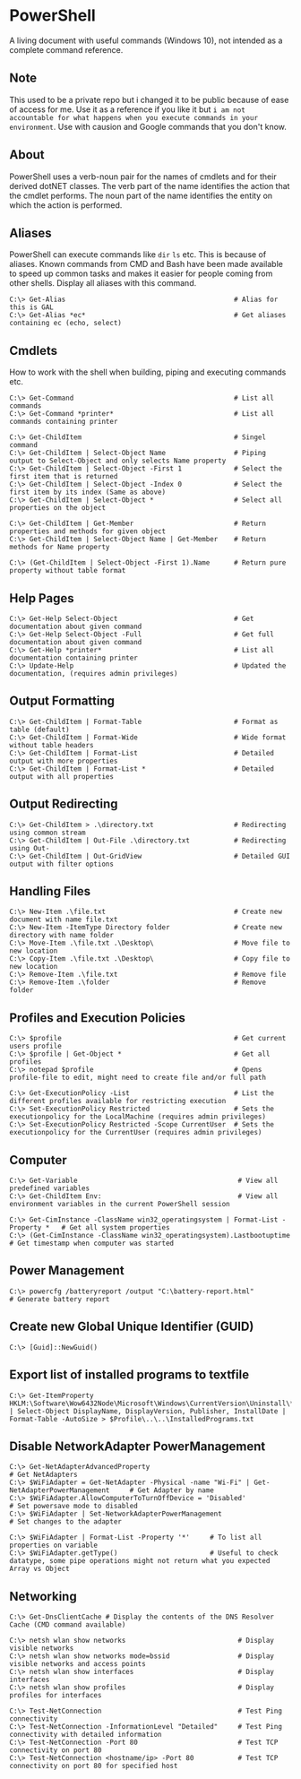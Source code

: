 # PowerShell
A living document with useful commands (Windows 10), not intended as a complete command reference.

## Note
This used to be a private repo but i changed it to be public because of ease of access for me. Use it as a reference if you like it but `i am not accountable for what happens when you execute commands in your environment`. Use with causion and Google commands that you don't know.

## About
PowerShell uses a verb-noun pair for the names of cmdlets and for their derived dotNET classes. The verb part of the name identifies the action that the cmdlet performs. The noun part of the name identifies the entity on which the action is performed.

## Aliases
PowerShell can execute commands like `dir` `ls` etc. This is because of aliases. Known commands from CMD and Bash have been made available to speed up common tasks and makes it easier for people coming from other shells. Display all aliases with this command.
```
C:\> Get-Alias                                          # Alias for this is GAL
C:\> Get-Alias *ec*                                     # Get aliases containing ec (echo, select)
```

## Cmdlets
How to work with the shell when building, piping and executing commands etc.
```
C:\> Get-Command                                        # List all commands
C:\> Get-Command *printer*                              # List all commands containing printer

C:\> Get-ChildItem                                      # Singel command
C:\> Get-ChildItem | Select-Object Name                 # Piping output to Select-Object and only selects Name property
C:\> Get-ChildItem | Select-Object -First 1             # Select the first item that is returned
C:\> Get-ChildItem | Select-Object -Index 0             # Select the first item by its index (Same as above)
C:\> Get-ChildItem | Select-Object *                    # Select all properties on the object

C:\> Get-ChildItem | Get-Member                         # Return properties and methods for given object
C:\> Get-ChildItem | Select-Object Name | Get-Member    # Return methods for Name property

C:\> (Get-ChildItem | Select-Object -First 1).Name      # Return pure property without table format
```

## Help Pages
```
C:\> Get-Help Select-Object                             # Get documentation about given command
C:\> Get-Help Select-Object -Full                       # Get full documentation about given command
C:\> Get-Help *printer*                                 # List all documentation containing printer
C:\> Update-Help                                        # Updated the documentation, (requires admin privileges)
```

## Output Formatting
```
C:\> Get-ChildItem | Format-Table                       # Format as table (default)
C:\> Get-ChildItem | Format-Wide                        # Wide format without table headers
C:\> Get-ChildItem | Format-List                        # Detailed output with more properties
C:\> Get-ChildItem | Format-List *                      # Detailed output with all properties
```

## Output Redirecting
```
C:\> Get-ChildItem > .\directory.txt                    # Redirecting using common stream
C:\> Get-ChildItem | Out-File .\directory.txt           # Redirecting using Out-
C:\> Get-ChildItem | Out-GridView                       # Detailed GUI output with filter options
```

## Handling Files
```
C:\> New-Item .\file.txt                                # Create new document with name file.txt
C:\> New-Item -ItemType Directory folder                # Create new directory with name folder
C:\> Move-Item .\file.txt .\Desktop\                    # Move file to new location
C:\> Copy-Item .\file.txt .\Desktop\                    # Copy file to new location
C:\> Remove-Item .\file.txt                             # Remove file
C:\> Remove-Item .\folder                               # Remove folder
```

## Profiles and Execution Policies
```
C:\> $profile                                           # Get current users profile
C:\> $profile | Get-Object *                            # Get all profiles
C:\> notepad $profile                                   # Opens profile-file to edit, might need to create file and/or full path

C:\> Get-ExecutionPolicy -List                          # List the different profiles available for restricting execution
C:\> Set-ExecutionPolicy Restricted                     # Sets the executionpolicy for the LocalMachine (requires admin privileges)
C:\> Set-ExecutionPolicy Restricted -Scope CurrentUser  # Sets the executionpolicy for the CurrentUser (requires admin privileges)
```

## Computer
```
C:\> Get-Variable                                        # View all predefined variables
C:\> Get-ChildItem Env:                                  # View all environment variables in the current PowerShell session

C:\> Get-CimInstance -ClassName win32_operatingsystem | Format-List -Property *   # Get all system properties
C:\> (Get-CimInstance -ClassName win32_operatingsystem).Lastbootuptime            # Get timestamp when computer was started
```

## Power Management
```
C:\> powercfg /batteryreport /output "C:\battery-report.html"                     # Generate battery report
```

## Create new Global Unique Identifier (GUID)
```
C:\> [Guid]::NewGuid()
```

## Export list of installed programs to textfile
```
C:\> Get-ItemProperty HKLM:\Software\Wow6432Node\Microsoft\Windows\CurrentVersion\Uninstall\*,HKLM:\Software\Microsoft\Windows\CurrentVersion\Uninstall\* | Select-Object DisplayName, DisplayVersion, Publisher, InstallDate | Format-Table -AutoSize > $Profile\..\..\InstalledPrograms.txt
```

## Disable NetworkAdapter PowerManagement
```
C:\> Get-NetAdapterAdvancedProperty                                                            # Get NetAdapters
C:\> $WiFiAdapter = Get-NetAdapter -Physical -name "Wi-Fi" | Get-NetAdapterPowerManagement     # Get Adapter by name
C:\> $WiFiAdapter.AllowComputerToTurnOffDevice = 'Disabled'                                    # Set powersave mode to disabled
C:\> $WiFiAdapter | Set-NetworkAdapterPowerManagement                                          # Set changes to the adapter

C:\> $WiFiAdapter | Format-List -Property '*'     # To list all properties on variable
C:\> $WiFiAdapter.getType()                       # Useful to check datatype, some pipe operations might not return what you expected Array vs Object
```

## Networking
```
C:\> Get-DnsClientCache # Display the contents of the DNS Resolver Cache (CMD command available)

C:\> netsh wlan show networks                            # Display visible networks
C:\> netsh wlan show networks mode=bssid                 # Display visible networks and access points
C:\> netsh wlan show interfaces                          # Display interfaces
C:\> netsh wlan show profiles                            # Display profiles for interfaces

C:\> Test-NetConnection                                  # Test Ping connectivity
C:\> Test-NetConnection -InformationLevel "Detailed"     # Test Ping connectivity with detailed information
C:\> Test-NetConnection -Port 80                         # Test TCP connectivity on port 80
C:\> Test-NetConnection <hostname/ip> -Port 80           # Test TCP connectivity on port 80 for specified host
```
